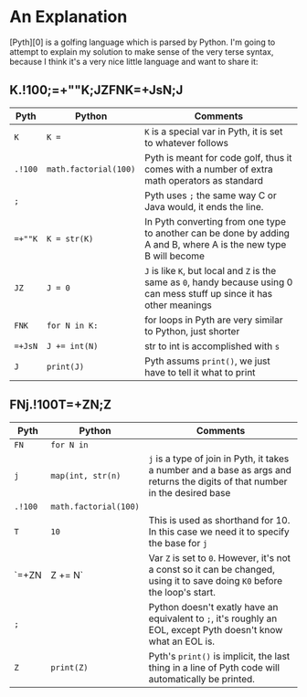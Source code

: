 # An Explanation

[Pyth][0] is a golfing language which is parsed by Python.
I'm going to attempt to explain my solution to make sense
of the very terse syntax, because I think it's a very nice
little language and want to share it:

## K.!100;=+""K;JZFNK=+JsN;J

Pyth | Python | Comments
-----|--------|---------
 `K`   | `K = ` | `K` is a special var in Pyth, it is set to whatever follows
 `.!100` | `math.factorial(100)` | Pyth is meant for code golf, thus it comes with a number of extra math operators as standard
 `;` | | Pyth uses `;` the same way C or Java would, it ends the line.
 `=+""K` | `K = str(K)` | In Pyth converting from one type to another can be done by adding A and B, where A is the new type B will become
 `JZ` | `J = 0` | `J` is like `K`, but local and `Z` is the same as `0`, handy because using 0 can mess stuff up since it has other meanings
 `FNK` | `for N in K:` | for loops in Pyth are very similar to Python, just shorter
 `=+JsN` | `J += int(N)` | str to int is accomplished with `s`
  `J` | `print(J)` | Pyth assums `print()`, we just have to tell it what to print

## FNj.!100T=+ZN;Z

Pyth | Python | Comments
-----|--------|---------
 `FN` | `for N in` |
 `j` | `map(int, str(n)` | `j` is a type of join in Pyth, it takes a number and a base as args and returns the digits of that number in the desired base
 `.!100` | `math.factorial(100)` |
 `T` | `10` | This is used as shorthand for 10. In this case we need it to specify the base for `j`
 `=+ZN | Z += N` | Var `Z` is set to `0`. However, it's not a const so it can be changed, using it to save doing `K0` before the loop's start.
 `;` | | Python doesn't exatly have an equivalent to `;`, it's roughly an EOL, except Pyth doesn't know what an EOL is.
 `Z` | `print(Z)` | Pyth's `print()` is implicit, the last thing in a line of Pyth code will automatically be printed.
